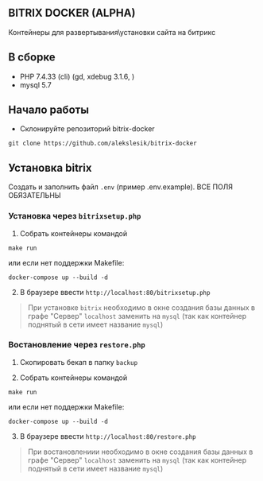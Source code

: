 ## BITRIX DOCKER (ALPHA)
Контейнеры для развертывания\установки сайта на битрикс

## В сборке
- PHP 7.4.33 (cli) (gd, xdebug 3.1.6, )
- mysql 5.7

## Начало работы
- Склонируйте репозиторий bitrix-docker
```
git clone https://github.com/alekslesik/bitrix-docker
```

## Установка bitrix

Создать и заполнить файл `.env` (пример .env.example). ВСЕ ПОЛЯ ОБЯЗАТЕЛЬНЫ

<!-- TODO сделать -->
### Установка через `bitrixsetup.php`

1. Собрать контейнеры командой 

```
make run
```

или если нет поддержки Makefile:

```
docker-compose up --build -d
```
<!-- - Скачайте `bitrixsetup.php` (файл будет скачан с официального сайта автоматически)
```
make bitrix-setup
``` -->

2. В браузере ввести `http://localhost:80/bitrixsetup.php`
> При установке `bitrix` необходимо в окне создания базы данных в графе "Сервер" 
`localhost` заменить на `mysql` (так как контейнер поднятый в сети имеет название `mysql`)

### Востановление через `restore.php`
<!-- - Скачайте `restore.php` (файл будет скачан с официального сайта автоматически)
```
make bitrix-restore url=<ссылка для переноса>
``` -->

1. Скопировать бекап в папку `backup`

2. Собрать контейнеры командой 

```
make run
```

или если нет поддержки Makefile:

```
docker-compose up --build -d
```

3. В браузере ввести `http://localhost:80/restore.php`
> При востановлениии необходимо в окне создания базы данных в графе "Сервер" 
`localhost` заменить на `mysql` (так как контейнер поднятый в сети имеет название `mysql`)